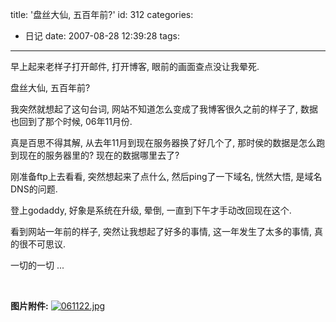 title: '盘丝大仙, 五百年前?'
id: 312
categories:
  - 日记
date: 2007-08-28 12:39:28
tags:
---

早上起来老样子打开邮件, 打开博客, 眼前的画面查点没让我晕死.

盘丝大仙, 五百年前?

我突然就想起了这句台词, 网站不知道怎么变成了我博客很久之前的样子了, 数据也回到了那个时候, 06年11月份.

真是百思不得其解, 从去年11月到现在服务器换了好几个了, 那时侯的数据是怎么跑到现在的服务器里的? 现在的数据哪里去了?

刚准备ftp上去看看, 突然想起来了点什么, 然后ping了一下域名, 恍然大悟, 是域名DNS的问题.

登上godaddy, 好象是系统在升级, 晕倒, 一直到下午才手动改回现在这个.

看到网站一年前的样子, 突然让我想起了好多的事情, 这一年发生了太多的事情, 真的很不可思议.

一切的一切 ...

&nbsp;

**图片附件:**
[![061122.jpg](//blog.foolbird.net/wp-content/uploads/2007/08/308_061122.jpg)](http://www.foolbird.net/312.html/061122.jpg "061122.jpg")